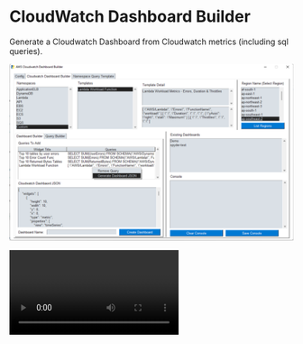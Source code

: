 # CloudWatch Dashboard Builder
Generate a Cloudwatch Dashboard from Cloudwatch metrics (including sql queries).

![Alt text](/images/cloudwatch-dashboard.png?raw=true "CloudWatch Dashboard Builder")


![Cloudwatch Dashboard Builder Video](/images/cloudwatch-dashboard-builder.mp4?raw=true)

